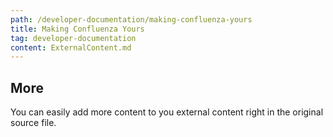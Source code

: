 ```yaml
---
path: /developer-documentation/making-confluenza-yours
title: Making Confluenza Yours
tag: developer-documentation
content: ExternalContent.md
---
```


## More

You can easily add more content to you external content right in the original source file.
